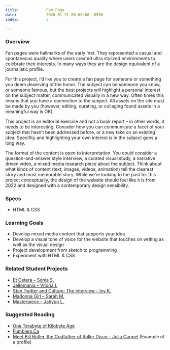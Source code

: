 ```yaml
---
title:            Fan Page
date:             2020-01-21 00:00:00 -0500
index:            3

---
```


### Overview
<p style="clear: both;">
  Fan pages were hallmarks of the early ‘net. They represented a casual and spontaneous quality where users created ultra stylized environments to celebrate their interests. In many ways they are the design equivalent of a journalistic profile.
  </p>
  For this project, I’d like you to create a fan page for someone or something you deem deserving of the honor. The subject can be someone you know, or someone famous, but the best projects will highlight a personal interest on the subject matter, communicated visually in a new way. Often times this means that you have a connection to the subject. All assets on the site must be made by you (however, editing, curating, or collaging found assets in a meaningful way is OK).
  <p>
    This project is an editorial exercise and not a book report – in other words, it needs to be interesting. Consider how you can communicate a facet of your subject that hasn’t been addressed before, or a new take on an existing idea. Specifity and highlighting your own interest is in the subject goes a long way.
  </p>
  <p>
    The format of the content is open to interpretation. You could consider a question-and-answer style interview, a curated visual study, a narrative driven video, a mixed media research piece about the subject. Think about what kinds of content (text, images, videos, animation) tell the clearest story and most memorable story. While we’re looking to the past for this project conceptually, the design of the website should feel like it is from 2022 and designed with a contemporary design sensibility.
  </p>


### Specs
- HTML & CSS

### Learning Goals
- Develop mixed media content that supports your idea
- Develop a visual tone of voice for the website that touches on writing as well as the visual design
- Project development from sketch to programming
- Experiment with HTML & CSS

### Related Student Projects
- <a href="https://soniamshah.github.io/et-cetera/index.html" target="_blank">Et Cetera – Sonia S.</a>
- <a href="https://diluv059.github.io/projects/obsessions/index.html" target="_blank">Jellomania – Vitoria I.</a>
- <a href="https://kurni452.github.io/zine/index.html">Stan Twitter and Culture: The Interview – Ivy K.</a>
- <a href="https://fan-page-home.glitch.me/">Madonna Girl – Sarah M.</a>
- <a href="https://leej312.github.io/studio/masterpiece/index.html">Masterpiece – Jahyun L.</a>


### Suggested Reading
- <a href="https://anthology.rhizome.org/one-terabyte-of-kilobyte-age" target="_blank">One Terabyte of Kilobyte Age</a>
- <a href="https://fumblers.ca/" target="_blank">Fumblers.Ca</a>
- <a href="https://www.nytimes.com/2020/12/30/arts/dance/bill-butler-empire-rollerdrome.html" target="_blank">Meet Bill Butler, the Godfather of Roller Disco – Julia Carmel</a> (Example of a profile)
